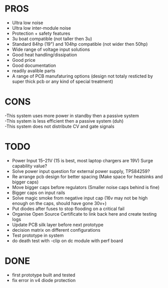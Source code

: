 # PROS
- Ultra low noise
- Ultra low inter-module noise
- Protection + safety features
- 3u boat compatible (not taller then 3u)
- Standard 84hp (19") and 104hp compatible (not wider then 50hp)
- Wide range of voltage input solutions
- Good heat handling/dissipation
- Good price
- Good documentation
- readily avalible parts
- A range of PCB manufaturing options (design not totaly resticted by super thick pcb or any kind of special treatment)

# CONS
-This system uses more power in standby then a passive system  
-This system is less efficient then a passive system (duh)  
-This system does not distribute CV and gate signals

# TODO
- Power Input 15–21V (15 is best, most laptop chargers are 19V) Surge capability value?  
- Solve power input question for external power supply, TPS84259? 
- Re arrange pcb design for better spacing (Make space for heatsinks and bigger caps)  
- Move bigger caps before regulators (Smaller noise caps behind is fine)  
- Bigger caps on input rails  
- Solve magic smoke from negative input cap (16v may not be high enough on the caps, should have gone 30v+)  
- Put diodes after fuses to stop flooding on a critical fail  
- Organise Open Source Certificate to link back here and create testing logs  
- Update PCB silk layer before next prototype  
- decision matrix on different configurations
- Test prototype in system  
- do death test with
-clip on dc module with perf board

# DONE
- first prototype built and tested  
- fix error in v4 diode protection  
